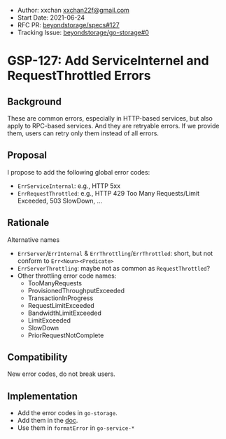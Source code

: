 - Author: xxchan <xxchan22f@gmail.com>
- Start Date: 2021-06-24
- RFC PR: [beyondstorage/specs#127](https://github.com/beyondstorage/specs/issues/127)
- Tracking Issue: [beyondstorage/go-storage#0](https://github.com/beyondstorage/go-storage/issues/0)

# GSP-127: Add ServiceInternel and RequestThrottled Errors

## Background

These are common errors, especially in HTTP-based services, but also apply to RPC-based services. And they are retryable errors. If we provide them, users can retry only them instead of all errors.

## Proposal

I propose to add the following global error codes:
- `ErrServiceInternal`: e.g., HTTP 5xx
- `ErrRequestThrottled`: e.g., HTTP 429 Too Many Requests/Limit Exceeded, 503 SlowDown, ...

## Rationale

Alternative names
- `ErrServer`/`ErrInternal` & `ErrThrottling`/`ErrThrottled`: short, but not conform to `Err<Noun><Predicate>`
- `ErrServerThrottling`: maybe not as common as `RequestThrottled`?
- Other throttling error code names:
  - TooManyRequests
  - ProvisionedThroughputExceeded
  - TransactionInProgress
  - RequestLimitExceeded
  - BandwidthLimitExceeded
  - LimitExceeded
  - SlowDown
  - PriorRequestNotComplete

## Compatibility

New error codes, do not break users.

## Implementation

- Add the error codes in `go-storage`.
- Add them in the [doc](https://beyondstorage.io/docs/go-storage/internal/handling-errors#list-of-global-error-codes).
- Use them in `formatError` in `go-service-*`
